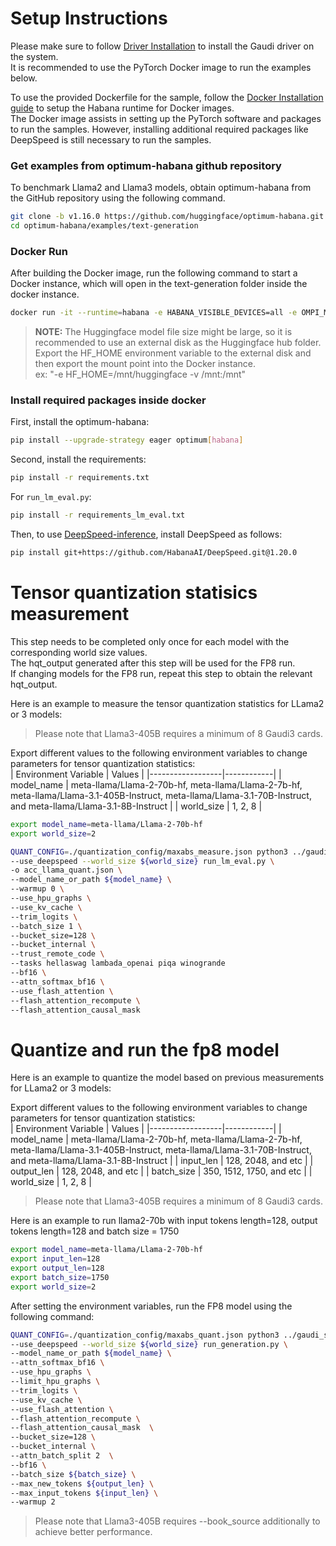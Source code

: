 # Setup Instructions

Please make sure to follow [Driver Installation](https://docs.habana.ai/en/latest/Installation_Guide/Driver_Installation.html) to install the Gaudi driver on the system.  
It is recommended to use the PyTorch Docker image to run the examples below.

To use the provided Dockerfile for the sample, follow the [Docker Installation guide](https://docs.habana.ai/en/latest/Installation_Guide/Additional_Installation/Docker_Installation.html) to setup the Habana runtime for Docker images.  
The Docker image assists in setting up the PyTorch software and packages to run the samples. However, installing additional required packages like DeepSpeed is still necessary to run the samples. 

### Get examples from optimum-habana github repository
To benchmark Llama2 and Llama3 models, obtain optimum-habana from the GitHub repository using the following command.
```bash
git clone -b v1.16.0 https://github.com/huggingface/optimum-habana.git
cd optimum-habana/examples/text-generation
```

### Docker Run
After building the Docker image, run the following command to start a Docker instance, which will open in the text-generation folder inside the docker instance.
```bash
docker run -it --runtime=habana -e HABANA_VISIBLE_DEVICES=all -e OMPI_MCA_btl_vader_single_copy_mechanism=none   --cap-add=ALL --privileged=true  --net=host --ipc=host  -v "$PWD/../../":/workspace --workdir  /workspace/examples/text-generation  vault.habana.ai/gaudi-docker/1.20.0/ubuntu24.04/habanalabs/pytorch-installer-2.6.0:latest
```
>**NOTE:**
> The Huggingface model file size might be large, so it is recommended to use an external disk as the Huggingface hub folder. \
> Export the HF_HOME environment variable to the external disk and then export the mount point into the Docker instance. \
> ex: "-e HF_HOME=/mnt/huggingface -v /mnt:/mnt"

### Install required packages inside docker
First, install the optimum-habana:
```bash
pip install --upgrade-strategy eager optimum[habana]
```

Second, install the requirements:
```bash
pip install -r requirements.txt
```

For `run_lm_eval.py`:
```bash
pip install -r requirements_lm_eval.txt
```

Then, to use [DeepSpeed-inference](https://docs.habana.ai/en/latest/PyTorch/DeepSpeed/Inference_Using_DeepSpeed.html), install DeepSpeed as follows: 
```bash
pip install git+https://github.com/HabanaAI/DeepSpeed.git@1.20.0
```


# Tensor quantization statisics measurement
This step needs to be completed only once for each model with the corresponding world size values.  
The hqt_output generated after this step will be used for the FP8 run.  
If changing models for the FP8 run, repeat this step to obtain the relevant hqt_output.  

Here is an example to measure the tensor quantization statistics for LLama2 or 3 models:  
> Please note that Llama3-405B requires a minimum of 8 Gaudi3 cards.

Export different values to the following environment variables to change parameters for tensor quantization statistics:  
| Environment Variable | Values |
|------------------|------------|
| model_name | meta-llama/Llama-2-70b-hf,  meta-llama/Llama-2-7b-hf, meta-llama/Llama-3.1-405B-Instruct, meta-llama/Llama-3.1-70B-Instruct, and meta-llama/Llama-3.1-8B-Instruct |
| world_size | 1, 2, 8 |

```bash
export model_name=meta-llama/Llama-2-70b-hf
export world_size=2
```

```bash
QUANT_CONFIG=./quantization_config/maxabs_measure.json python3 ../gaudi_spawn.py \
--use_deepspeed --world_size ${world_size} run_lm_eval.py \
-o acc_llama_quant.json \
--model_name_or_path ${model_name} \
--warmup 0 \
--use_hpu_graphs \
--use_kv_cache \
--trim_logits \
--batch_size 1 \
--bucket_size=128 \
--bucket_internal \
--trust_remote_code \
--tasks hellaswag lambada_openai piqa winogrande 
--bf16 \
--attn_softmax_bf16 \
--use_flash_attention \
--flash_attention_recompute \
--flash_attention_causal_mask
```

# Quantize and run the fp8 model

Here is an example to quantize the model based on previous measurements for LLama2 or 3 models:

Export different values to the following environment variables to change parameters for tensor quantization statistics:  
| Environment Variable | Values |
|------------------|------------|
| model_name | meta-llama/Llama-2-70b-hf, meta-llama/Llama-2-7b-hf, meta-llama/Llama-3.1-405B-Instruct, meta-llama/Llama-3.1-70B-Instruct, and meta-llama/Llama-3.1-8B-Instruct |
| input_len | 128, 2048, and etc |
| output_len | 128, 2048, and etc |
| batch_size | 350, 1512, 1750, and etc |
| world_size | 1, 2, 8 |

> Please note that Llama3-405B requires a minimum of 8 Gaudi3 cards.

Here is an example to run llama2-70b with input tokens length=128, output tokens length=128 and batch size = 1750 
```bash
export model_name=meta-llama/Llama-2-70b-hf
export input_len=128
export output_len=128
export batch_size=1750
export world_size=2
```
After setting the environment variables, run the FP8 model using the following command:  
```bash
QUANT_CONFIG=./quantization_config/maxabs_quant.json python3 ../gaudi_spawn.py \
--use_deepspeed --world_size ${world_size} run_generation.py \
--model_name_or_path ${model_name} \
--attn_softmax_bf16 \
--use_hpu_graphs \
--limit_hpu_graphs \
--trim_logits \
--use_kv_cache \
--use_flash_attention \
--flash_attention_recompute \
--flash_attention_causal_mask  \
--bucket_size=128 \
--bucket_internal \
--attn_batch_split 2  \
--bf16 \
--batch_size ${batch_size} \
--max_new_tokens ${output_len} \
--max_input_tokens ${input_len} \
--warmup 2
```
> Please note that Llama3-405B requires --book_source additionally to achieve better performance.


